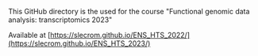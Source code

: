 This GitHub directory is the used for the course "Functional genomic data analysis: transcriptomics 2023"

Available at [https://slecrom.github.io/ENS_HTS_2022/](https://slecrom.github.io/ENS_HTS_2023/)
